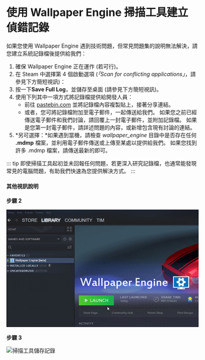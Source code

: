 # 使用 Wallpaper Engine 掃描工具建立偵錯記錄

如果您使用 Wallpaper Engine 遇到技術問題，但常見問題集的說明無法解決，請您建立系統記錄檔後提供給我們：

1. 確保 Wallpaper Engine 正在運作 (若可行)。
2. 在 Steam 中選擇第 4 個啟動選項 (*「Scan for conflicting applications」*，請參見下方簡短視訊)：
3. 按一下**Save Full Log**，並儲存至桌面 (請參見下方簡短視訊)。
4. 使用下列其中一項方式將記錄檔提供給開發人員：
    * 前往 [pastebin.com](https://pastebin.com/) 並將記錄檔內容複製貼上，接著分享連結。
    * 或者，您可將記錄檔附加至電子郵件，一起傳送給我們。 如果您之前已經傳送電子郵件和我們討論，請回覆上一封電子郵件，並附加記錄檔。 如果是您第一封電子郵件，請詳述問題的內容，或新增包含現有討論的連結。
5. *另可選擇：*如果遇到當機，請檢查 *wallpaper_engine* 目錄中是否存在任何 **.mdmp** 檔案，並利用電子郵件傳送或上傳至某處以提供給我們。 如果您找到許多 .mdmp 檔案，請傳送最新的即可。

::: tip
即使掃描工具起初並未回報任何問題，若更深入研究記錄檔，也通常能發現常見的電腦問題，有助我們快速為您提供解決方式。
:::

#### 其他視訊說明

**步驟 2**

![掃描工具啟動選項](./scantoollaunch.gif)

**步驟 3**

![掃描工具儲存記錄](./scantoolsave.gif)